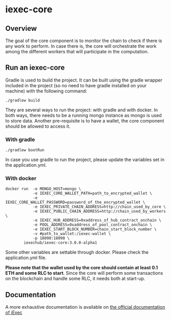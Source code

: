 # iexec-core

## Overview

The goal of the core component is to monitor the chain to check if there is any work to perform. In case there is, the core will orchestrate the work among the different workers that will participate in the computation.

## Run an iexec-core

Gradle is used to build the project. It can be built using the gradle wrapper included in the project (so no need to have gradle installed on your machine) with the following command:
```
./gradlew build
```
They are several ways to run the project: with gradle and with docker. In both ways, there needs to be a running mongo instance as mongo is used to store data. Another pre-requisite is to have a wallet, the core component should be allowed to access it.

### With gradle
```
./gradlew bootRun
```
In case you use gradle to run the project, please update the variables set in the application.yml.

### With docker
```
docker run  -e MONGO_HOST=mongo \
            -e IEXEC_CORE_WALLET_PATH=path_to_encrypted_wallet \
            -e IEXEC_CORE_WALLET_PASSWORD=password_of_the_encrypted_wallet \
            -e IEXEC_PRIVATE_CHAIN_ADDRESS=http://chain_used_by_core \
            -e IEXEC_PUBLIC_CHAIN_ADDRESS=http://chain_used_by_workers \
            -e IEXEC_HUB_ADDRESS=0xaddress_of_hub_contract_onchain \
            -e POOL_ADDRESS=0xaddress_of_pool_contract_onchain \
            -e IEXEC_START_BLOCK_NUMBER=chain_start_block_number \
            -v #path_to_wallet:/iexec-wallet \
            -p 18090:18090 \
    	iexechub/iexec-core:3.0.0-alpha1
```
Some other variables are settable through docker. Please check the application.yml file.

**Please note that the wallet used by the core should contain at least 0.1 ETH and some RLC to start**.
Since the core will perform some transactions on the blockchain and handle some RLC, it needs both at start-up.

## Documentation

A more exhaustive documentation is available on [the official documentation of iExec](https://docs.iex.ec/)
